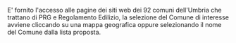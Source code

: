 E' fornito l'accesso alle pagine dei siti web dei 92 comuni dell'Umbria che trattano di PRG e Regolamento Edilizio, la selezione del Comune di interesse avviene cliccando su una mappa geografica oppure selezionando il nome del Comune dalla lista proposta.
